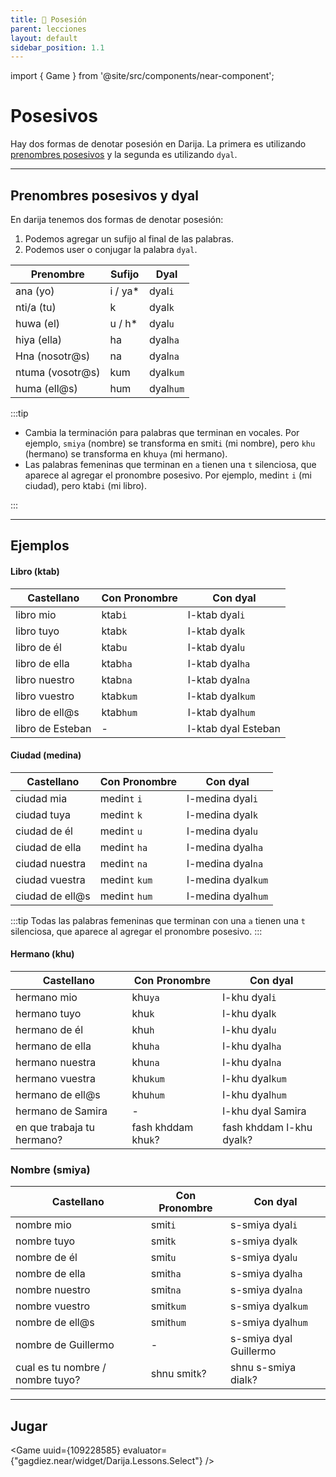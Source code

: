 ```yaml
---
title: 📖 Posesión
parent: lecciones
layout: default
sidebar_position: 1.1
---
```


import { Game } from '@site/src/components/near-component';

# Posesivos

Hay dos formas de denotar posesión en Darija. La primera es utilizando [prenombres posesivos](../vocabulario/pronombres#pronombres-posesivos) y la segunda es utilizando `dyal`.

---

## Prenombres posesivos y dyal

En darija tenemos dos formas de denotar posesión:
 1. Podemos agregar un sufijo al final de las palabras.
 2. Podemos user o conjugar la palabra `dyal`.

| Prenombre        | Sufijo  | Dyal      |
|------------------|---------|-----------|
| ana (yo)         | i / ya* | dyal`i`   |
| nti/a (tu)       | k       | dyal`k`   |
| huwa (el)        | u / h*  | dyal`u`   |
| hiya (ella)      | ha      | dyal`ha`  |
| Hna (nosotr@s)   | na      | dyal`na`  |
| ntuma (vosotr@s) | kum     | dyal`kum` |
| huma (ell@s)     | hum     | dyal`hum` |

:::tip
- Cambia la terminación para palabras que terminan en vocales. Por ejemplo, `smiya` (nombre) se transforma en smit`i` (mi nombre), pero `khu` (hermano) se transforma en khu`ya` (mi hermano).
- Las palabras femeninas que terminan en `a` tienen una `t` silenciosa, que aparece al agregar el pronombre posesivo. Por ejemplo, medin`t` `i` (mi ciudad), pero ktab`i` (mi libro).

:::

---

## Ejemplos

#### Libro (ktab)

| Castellano       | Con Pronombre | Con dyal            |
|------------------|---------------|---------------------|
| libro mio        | ktab`i`       | l-ktab dyal`i`      |
| libro tuyo       | ktab`k`       | l-ktab dyal`k`      |
| libro de él      | ktab`u`       | l-ktab dyal`u`      |
| libro de ella    | ktab`ha`      | l-ktab dyal`ha`     |
| libro nuestro    | ktab`na`      | l-ktab dyal`na`     |
| libro vuestro    | ktab`kum`     | l-ktab dyal`kum`    |
| libro de ell@s   | ktab`hum`     | l-ktab dyal`hum`    |
| libro de Esteban | -             | l-ktab dyal Esteban |

#### Ciudad (medina)

| Castellano      | Con Pronombre  | Con dyal           |
|-----------------|----------------|--------------------|
| ciudad mia      | medin`t` `i`   | l-medina dyal`i`   |
| ciudad tuya     | medin`t` `k`   | l-medina dyal`k`   |
| ciudad de él    | medin`t` `u`   | l-medina dyal`u`   |
| ciudad de ella  | medin`t` `ha`  | l-medina dyal`ha`  |
| ciudad nuestra  | medin`t` `na`  | l-medina dyal`na`  |
| ciudad vuestra  | medin`t` `kum` | l-medina dyal`kum` |
| ciudad de ell@s | medin`t` `hum` | l-medina dyal`hum` |

:::tip
Todas las palabras femeninas que terminan con una `a` tienen una `t` silenciosa, que aparece al agregar el pronombre posesivo.
:::

#### Hermano (khu)

| Castellano                 | Con Pronombre       | Con dyal                   |
|----------------------------|---------------------|----------------------------|
| hermano mio                | khu`ya`             | l-khu dyal`i`              |
| hermano tuyo               | khu`k`              | l-khu dyal`k`              |
| hermano de él              | khu`h`              | l-khu dyal`u`              |
| hermano de ella            | khu`ha`             | l-khu dyal`ha`             |
| hermano nuestra            | khu`na`             | l-khu dyal`na`             |
| hermano vuestra            | khu`kum`            | l-khu dyal`kum`            |
| hermano de ell@s           | khu`hum`            | l-khu dyal`hum`            |
| hermano de Samira          | -                   | l-khu dyal Samira          |
| en que trabaja tu hermano? | fash khddam khu`k`? | fash khddam l-khu dyal`k`? |

### Nombre (smiya)

| Castellano                       | Con Pronombre | Con dyal               |
|----------------------------------|---------------|------------------------|
| nombre mio                       | smit`i`       | s-smiya dyal`i`        |
| nombre tuyo                      | smit`k`       | s-smiya dyal`k`        |
| nombre de él                     | smit`u`       | s-smiya dyal`u`        |
| nombre de ella                   | smit`ha`      | s-smiya dyal`ha`       |
| nombre nuestro                   | smit`na`      | s-smiya dyal`na`       |
| nombre vuestro                   | smit`kum`     | s-smiya dyal`kum`      |
| nombre de ell@s                  | smit`hum`     | s-smiya dyal`hum`      |
| nombre de Guillermo              | -             | s-smiya dyal Guillermo |
| cual es tu nombre / nombre tuyo? | shnu smit`k`? | shnu s-smiya dial`k`?  |

<!-- ---

## De quien es esto / eso?

| Marroquí                        | Castellano                   |
|:--------------------------------|:-----------------------------|
| dyal mn hada/hadi?              | de quien es esto?            |
| dyal mn hadak/hadik/haduk?      | de quien es eso?             |
| dyal mn had `<objeto>`?         | de quien es este `<objeto>`? |
| dyal mn dak/dik/duk `<objeto>`? | de quien es ese `<objeto>`?  |


<details markdown="1">
<summary> Ejemplos </summary>

| Marroquí                 | Castellano                  |
|:-------------------------|:----------------------------|
| dyal mn had l-bisklit    | de quien es esta bicicleta? |
| had l-biskit dyal Hassan | esta bicicleta es de Hassan |
| dyal mn dik t-tomobil    | de quien es ese automovil?  |
| hadik tomobil dyal Said  | ese automovil es de Said    |

</details>

---

## Es esto de ...?

| Marroquí                     | Castellano                     |
|:-----------------------------|:-------------------------------|
| wash had l-ktab dyal Hicham? | acaso es este libro de Hicham? |
| wash had d-dar dyal Malika?  | acaso es esta casa de Malika?  |

<details markdown="1">
<summary> Respuestas </summary>

| Marroquí         | Castellano            |
|:-----------------|:----------------------|
| lla, mashi dyalu | no, no es suyo        |
| yeh, dyalha      | si, es suya (de ella) |

</details> -->

---

## Jugar

<Game uuid={109228585} evaluator={"gagdiez.near/widget/Darija.Lessons.Select"} />